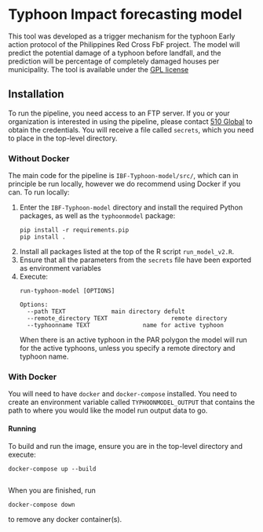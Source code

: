 # Typhoon Impact forecasting model

This tool was developed as a trigger mechanism for the typhoon Early action protocol of the Philippines Red Cross 
FbF project. The model will predict the potential damage of a typhoon before landfall, and the prediction will be 
percentage of completely damaged houses per municipality.
The tool is available under the 
[GPL license](https://github.com/rodekruis/Typhoon-Impact-based-forecasting-model/blob/master/LICENSE)

## Installation

To run the pipeline, you need access to an FTP server. 
If you or your organization is interested in using the pipeline, 
please contact [510 Global](https://www.510.global/contact-us/)
to obtain the credentials.  You will receive a file called `secrets`, which you need to place in 
the top-level directory.

### Without Docker

The main code for the pipeline is `IBF-Typhoon-model/src/`, which can in principle be run locally,
however we do recommend using Docker if you can.
To run locally:

1. Enter the `IBF-Typhoon-model` directory and install the required Python packages, as
    well as the `typhoonmodel` package:
    ```
    pip install -r requirements.pip
    pip install .
    ```
2. Install all packages listed at the top of the R script `run_model_v2.R`.
3. Ensure that all the parameters from the `secrets` file have been exported as environment variables
4. Execute:
    ```
    run-typhoon-model [OPTIONS]

    Options:
      --path TEXT             main directory defult 
      --remote_directory TEXT                  remote directory 
      --typhoonname TEXT               name for active typhoon
    ```
    When there is an active typhoon in the PAR polygon the model will run for the active typhoons,
    unless you specify a remote directory and typhoon name. 

### With Docker

You will need to have `docker` and `docker-compose` installed.
You need to create an environment variable called `TYPHOONMODEL_OUTPUT` that contains
the path to where you would like the model run output data to go.

#### Running 

To build and run the image, ensure you are in the top-level directory and execute:
```
docker-compose up --build


```
When you are finished, run
```
docker-compose down
```
to remove any docker container(s).
